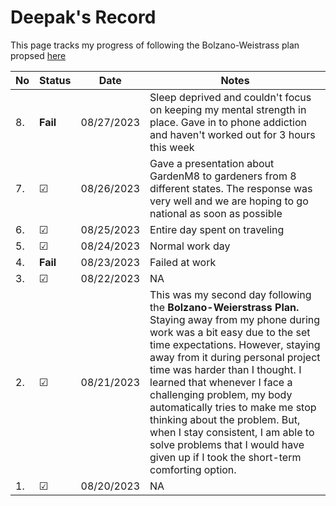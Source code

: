# Deepak's Record
This page tracks my progress of following the Bolzano-Weistrass plan propsed [here](https://github.com/Bolzano-Weierstrass-plan)

| No | Status | Date | Notes |
| -- | ------ | ---------- | ----- |
| 8. | **Fail** | 08/27/2023 | Sleep deprived and couldn't focus on keeping my mental strength in place. Gave in to phone addiction and haven't worked out for 3 hours this week |
| 7. | &#x2611; | 08/26/2023 | Gave a presentation about GardenM8 to gardeners from 8 different states. The response was very well and we are hoping to go national as soon as possible |
| 6. | &#x2611; | 08/25/2023 | Entire day spent on traveling |
| 5. | &#x2611; | 08/24/2023 | Normal work day|
| 4. | **Fail**| 08/23/2023 | Failed at work|
| 3. | &#x2611; | 08/22/2023 | NA |
| 2. | &#x2611;| 08/21/2023 | This was my second day following the **Bolzano-Weierstrass Plan.** Staying away from my phone during work was a bit easy due to the set time expectations. However, staying away from it during personal project time was harder than I thought. I learned that whenever I face a challenging problem, my body automatically tries to make me stop thinking about the problem. But, when I stay consistent, I am able to solve problems that I would have given up if I took the short-term comforting option. |  
| 1. | &#x2611;| 08/20/2023 | NA    |
